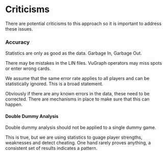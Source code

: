 Criticisms
== 

There are potential criticisms to this approach so it is important to address these issues.

### Accuracy

Statistics are only as good as the data. Garbage In, Garbage Out.

There may be mistakes in the LIN files. VuGraph operators may miss spots or enter wrong cards.

We assume that the same error rate applies to all players and can be statistically ignored.
This is a broad statement.

Obviously if there are any known errors in the data, these need to be corrected.
There are mechanisms in place to make sure that this can happen.

#### Double Dummy Analysis

Double dummy analysis should not be applied to a single dummy game.

This is true, but we are using statistics to guage player strengths, weaknesses and detect cheating. One hand rarely proves anything, a consistent set of results indicates a pattern.
